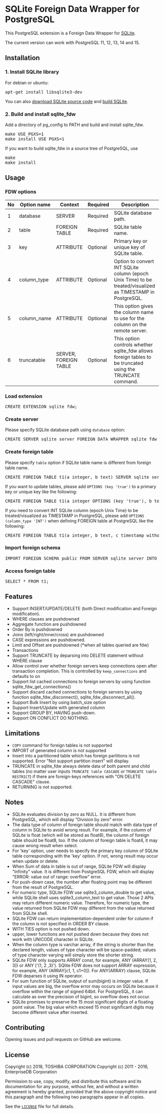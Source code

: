 # SQLite Foreign Data Wrapper for PostgreSQL
This PostgreSQL extension is a Foreign Data Wrapper for [SQLite][1].

The current version can work with PostgreSQL 11, 12, 13, 14 and 15.

## Installation
### 1. Install SQLite library

For debian or ubuntu:
<pre>
apt-get install libsqlite3-dev
</pre>

You can also [download SQLite source code][2] and [build SQLite][3].

### 2. Build and install sqlite_fdw

Add a directory of pg_config to PATH and build and install sqlite_fdw.
<pre>
make USE_PGXS=1
make install USE_PGXS=1
</pre>

If you want to build sqlite_fdw in a source tree of PostgreSQL, use
<pre>
make
make install
</pre>

## Usage

### FDW options

| **No** | Option name | Context | Required | Description |
|--------|-------------|---------|----------|-------------|
| 1 | database | SERVER | Required | SQLite database path. |
| 2 | table | FOREIGN TABLE | Required | SQLite table name. |
| 3 | key | ATTRIBUTE | Optional | Primary key or unique key of SQLite table. |
| 4 | column_type | ATTRIBUTE | Optional | Option to convert INT SQLite column (epoch Unix Time) to be treated/visualized as TIMESTAMP in PostgreSQL. |
| 5 | column_name | ATTRIBUTE | Optional | This option gives the column name to use for the column on the remote server. |
| 6 | truncatable | SERVER,<br>FOREIGN TABLE | Optional | This option controls whether sqlite_fdw allows foreign tables to be truncated using the TRUNCATE command. |

### Load extension
<pre>
CREATE EXTENSION sqlite_fdw;
</pre>

### Create server
Please specify SQLite database path using `database` option:
<pre>
CREATE SERVER sqlite_server FOREIGN DATA WRAPPER sqlite_fdw OPTIONS (database '/tmp/test.db');
</pre>


### Create foreign table
Please specify `table` option if SQLite table name is different from foreign table name.
<pre>
CREATE FOREIGN TABLE t1(a integer, b text) SERVER sqlite_server OPTIONS (table 't1_sqlite');
</pre>

If you want to update tables, please add `OPTIONS (key 'true')` to a primary key or unique key like the following:
<pre>
CREATE FOREIGN TABLE t1(a integer OPTIONS (key 'true'), b text) SERVER sqlite_server OPTIONS (table 't1_sqlite');
</pre>

If you need to convert INT SQLite column (epoch Unix Time) to be treated/visualized as TIMESTAMP in PostgreSQL, please add `OPTIONS (column_type 'INT')` when
defining FOREIGN table at PostgreSQL like the following:
<pre>
CREATE FOREIGN TABLE t1(a integer, b text, c timestamp without time zone OPTIONS (column_type 'INT')) SERVER sqlite_server OPTIONS (table 't1_sqlite');
</pre>
### Import foreign schema
<pre>
IMPORT FOREIGN SCHEMA public FROM SERVER sqlite_server INTO public;
</pre>

### Access foreign table
<pre>
SELECT * FROM t1;
</pre>

## Features
- Support INSERT/UPDATE/DELETE (both Direct modification and Foreign modification).
- WHERE clauses are pushdowned  
- Aggregate function are pushdowned
- Order By is pushdowned
- Joins (left/right/inner/cross) are pushdowned
- CASE expressions are pushdowned.
- Limit and Offset are pushdowned (*when all tables queried are fdw)
- Transactions  
- Support TRUNCATE by deparsing into DELETE statement without WHERE clause  
- Allow control over whether foreign servers keep connections open after transaction completion. This is controlled by `keep_connections` and defaults to on  
- Support list cached connections to foreign servers by using function sqlite_fdw_get_connections()  
- Support discard cached connections to foreign servers by using function sqlite_fdw_disconnect(), sqlite_fdw_disconnect_all().  
- Support Bulk Insert by using batch_size option  
- Support Insert/Update with generated column  
- Support GROUP BY, HAVING push-down.
- Support ON CONFLICT DO NOTHING.
## Limitations
- `COPY` command for foreign tables is not supported
- IMPORT of generated column is not supported
- Insert into a partitioned table which has foreign partitions is not supported. Error "Not support partition insert" will display.
- TRUNCATE in sqlite_fdw always delete data of both parent and child tables (no matter user inputs `TRUNCATE table CASCADE` or `TRUNCATE table RESTRICT`) if there are foreign-keys references with "ON DELETE CASCADE" clause.
- RETURNING is not supported.

## Notes
- SQLite evaluates division by zero as NULL. It is different from PostgreSQL, which will display "Division by zero" error.
- The data type of column of foreign table should match with data type of column in SQLite to avoid wrong result. For example, if the column of SQLite is float (which will be stored as float8), the column of foreign table should be float8, too. If the column of foreign table is float4, it may cause wrong result when select.
- For 'key' option, user needs to specify the primary key column of SQLite table corresponding with the 'key' option. If not, wrong result may occur when update or delete.
- When Sum of data in table is out of range, SQLite FDW will display "Infinity" value. It is different from PostgreSQL FDW, which will display "ERROR: value out of range: overflow" error.
- For push-down case, the number after floating point may be different from the result of PostgreSQL.
- For numeric type, SQLite FDW use sqlite3_column_double to get value, while SQLite shell uses sqlite3_column_text to get value. Those 2 APIs may return different numeric value. Therefore, for numeric type, the value returned from SQLite FDW may different from the value returned from SQLite shell.
- SQLite FDW can return implementation-dependent order for column if the column is not specified in ORDER BY clause.
- WITH TIES option is not pushed down.
- upper, lower functions are not pushed down because they does not work with UNICODE character in SQLite.
- When the column type is varchar array, if the string is shorter than the declared length, values of type character will be space-padded; values of type character varying will simply store the shorter string.
- SQLite FDW only supports ARRAY const, for example, ANY (ARRAY[1, 2, 3]) or ANY ('{1, 2 ,3}'). SQlite FDW does not support ARRAY expression, for example, ANY (ARRAY[c1, 1, c1+0]). For ANY(ARRAY) clause, SQLite FDW deparses it using IN operator.
- For sum function of SQLite, output of sum(bigint) is integer value. If input values are big, the overflow error may occurs on SQLite because it overflow within the range of signed 64bit. For PostgreSQL, it can calculate as over the precision of bigint, so overflow does not occur.
- SQLite promises to preserve the 15 most significant digits of a floating point value. The big value which exceed 15 most significant digits may become different value after inserted.
## Contributing
Opening issues and pull requests on GitHub are welcome.

## License
Copyright (c) 2018, TOSHIBA CORPORATION
Copyright (c) 2011 - 2016, EnterpriseDB Corporation

Permission to use, copy, modify, and distribute this software and its documentation for any purpose, without fee, and without a written agreement is hereby granted, provided that the above copyright notice and this paragraph and the following two paragraphs appear in all copies.

See the [`LICENSE`][4] file for full details.

[1]: https://www.sqlite.org/index.html
[2]: https://www.sqlite.org/download.html
[3]: https://www.sqlite.org/howtocompile.html
[4]: LICENSE
